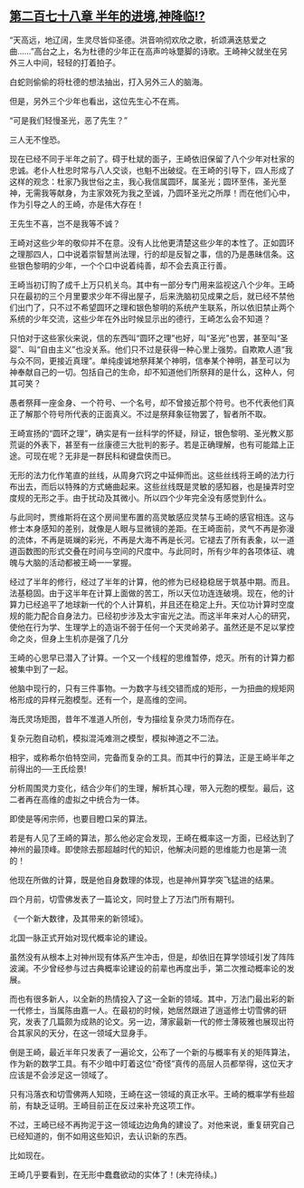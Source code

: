 ## [第二百七十八章 半年的进境,神降临!?](https://www.xxbiquge.com/11_11207/8970699.html)


  “天高远，地辽阔，生灵尽皆仰圣德。洪音响彻欢欣之歌，祈颂满迭慈爱之曲……”高台之上，名为杜德的少年正在高声吟咏蹩脚的诗歌。王崎神父就坐在另外三人中间，轻轻的打着拍子。

  白蛇则偷偷的将杜德的想法抽出，打入另外三人的脑海。

  但是，另外三个少年也看出，这位先生心不在焉。

  “可是我们轻慢圣光，恶了先生？”

  三人无不惶恐。

  现在已经不同于半年之前了。碍于杜斌的面子，王崎依旧保留了八个少年对杜家的忠诚。老仆人杜忠时常与八人交谈，也魁不出破绽。在王崎的引导下，四人形成了这样的观念：杜家乃我世俗之主，我心我信属圆环，属圣光；圆环至伟，圣光至神，无需我等献身，为主家效死为我之至诚，乃圆环圣光之所厚！而在他们心中，作为引导之人的王崎，亦是伟大存在！

  王先生不喜，岂不是我等不诚？

  王崎对这些少年的敬仰并不在意。没有人比他更清楚这些少年的本性了。正如圆环之理那四人，口中说着崇智慧尚法理，行的却是反智之事，信的乃是愚昧信条。这些银色黎明的少年，一个个口中说着纯善，却不会去真正行善。

  王崎当初订购了成千上万只机关鸟。其中有一部分专门用来监视这八个少年。王崎只在最初的三个月里要求少年不得出屋子，后来洗脑初见成果之后，就已经不禁他们出门了，只不过不希望圆环之理和银色黎明的系统产生联系，所以依旧禁止两个系统的少年交流，这些少年在外出时候显示出的德行，王崎怎么会不知道？

  只怕对于这些家伙来说，信的东西叫“圆环之理”也好，叫“圣光”也罢，甚至叫“圣婴”、叫“自由主义”也没关系。他们只不过是获得一种心里上强势。自欺欺人道“我与众不同，更接近真理”。单纯虔诚地祭拜某个神明，信奉某个神明，甚至可以为神奉献自己的一切。包括自己的生命，却不知道他们所祭拜的是什么，这种人，何其可笑？

  愚者祭拜一座金身、一个符号、一个名号，却不曾接近那个符号。也不代表他们真正了解那个符号所代表的正面真义。不过是祭拜象征物罢了，智者所不取。

  王崎宣扬的“圆环之理”，确实是有一丝科学的怀疑，辩证，银色黎明、圣光教义那荒诞的外表下，甚至有一丝康德三大批判的影子。若是正确理解，也有可能踏上正途。可现在呢？无非是一群民科和键盘侠而已。

  无形的法力化作笔直的丝线，从周身穴窍之中延伸而出。这些丝线将王崎的法力行布出去，而后以特殊的方式蜷曲起来。这些丝线既是灵敏的感知器，也是操弄时空度规的无形之手。由于扰动及其微小。所以四个少年完全没有感觉到什么。

  与此同时，贾维斯将在这个房间里布置的高灵敏感应灵禁与王崎的感官相连。这与修士本身感知的差别，就像是人眼与显微镜的差距。在王崎面前，灵气不再是弥漫的流体，不再是斑斓的彩光，不再是大海不再是长河。它褪去了所有表象，以一道道函数图的形式交叠在时间与空间的尺度中。与此同时，所有少年的各项体征、魂魄与大脑的活动都被王崎一一掌握。

  经过了半年的修行，经过了半年的计算，他的修为已经稳稳居于筑基中期。而且。法基稳固。由于这半年在计算上面做的苦工，所以天位功连连破境。现在，他的计算力已经追平了地球新一代的个人计算机，并且还在稳定上升。天位功计算时空度规的能力配合自身法力。已经初步涉及太宇宙光之法。而这半年来对人心的研究，使他在行为学、生理学上的造诣不弱于任何一个天灵岭弟子。虽然还是不足以掌控命之炎，但身上生机亦是强了几分

  王崎的心思早已潜入了计算。一个又一个线程的思维暂停，熄灭。所有的计算力都被集中到了一起。

  他脑中现行的，只有三件事物。一为数字与线交错而成的矩形，一为扭曲的规矩网格形成的异样元胞模型。还有一个，是高维的空间。

  海氏灵场矩图，昔年不准道人所创，专为描绘复杂灵力场而存在。

  复杂元胞自动机，模拟混沌难测之模型，模拟神道之不二法。

  相宇，或称希尔伯特空间，完备而复杂的工具。而其中行的算法，正是王崎半年之前得出的──王氏绘景!

  分析周围灵力变化，结合少年们的生理，解析其心理，带入元胞的模型。最后，这二者再在高维的虚拟之中统合为一体。

  即使是等闲宗师，也要目瞪口呆的算法。

  若是有人见了王崎的算法，那么他必定会发现，王崎在概率这一方面，已经达到了神州的最顶峰。即使除去那超越时代的知识，他解决问题的思维能力也是第一流的！

  他现在所做的计算，既是他自身数理的体现，也是神州算学突飞猛进的结果。

  四个月前，切雪佛发表了一篇论文，同时登上了万法门所有期刊。

  《一个新大数律，及其带来的新领域》。

  北国一脉正式开始对现代概率论的建设。

  虽然没有从根本上对神州现有体系产生冲击，但是，却依旧在算学领域引发了阵阵波澜。不少曾经参与过古典概率论建设的前辈也再度出手，第二次推动概率论的发展。

  而也有很多新人，以全新的热情投入了这一全新的领域。其中，万法门最出彩的新一代修士，当属陈由嘉一人。在最初的时候，她居然跟进了逍遥修士切雪佛的研究，发表了几篇颇为成熟的论文。另一边，薄家最新一代的修士薄筱雅也展现出符合其家风的天分，在这一领域大显身手。

  倒是王崎，最近半年只发表了一遍论文，公布了一个新的与概率有关的矩阵算法，作为新的数学工具。有不少暗中盯着这位“奇怪”真传的高层人员都举得，这位天才应该是不会涉足这一领域了。

  只有冯落衣和切雪佛两人知晓，王崎在这一领域的真正水平。王崎的概率学有些超前，有缺乏证明。王崎目前正在反过来补充这项工作。

  不过，王崎已经不再拘泥于这一领域边边角角的建设了。对他来说，重复研究自己已经知道的，倒不如用这些知识，去认识新的东西。

  比如现在。

  王崎几乎要看到，在无形中蠢蠢欲动的实体了！(未完待续。)
